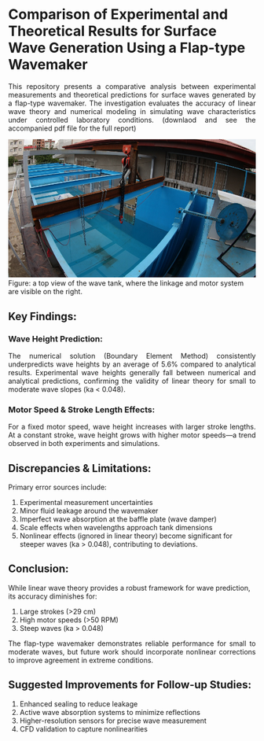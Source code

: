# Comparison of Experimental and Theoretical Results for Surface Wave Generation Using a Flap-type Wavemaker
<div align="justify">
This repository presents a comparative analysis between experimental measurements and theoretical predictions for surface waves generated by a flap-type wavemaker. The investigation evaluates the accuracy of linear wave theory and numerical modeling in simulating wave characteristics under controlled laboratory conditions.  
(downlaod  and see the accompanied pdf file for the full report)
</div>

![WaveTank2](./WaveTank2.png)
Figure: a top view of the wave tank, where the linkage and motor system are visible on the right.

## Key Findings:
### Wave Height Prediction:
<div align="justify">
The numerical solution (Boundary Element Method) consistently underpredicts wave heights by an average of 5.6% compared to analytical results.
Experimental wave heights generally fall between numerical and analytical predictions, confirming the validity of linear theory for small to moderate wave slopes (ka < 0.048).
</div>
  
### Motor Speed & Stroke Length Effects:
<div align="justify">
For a fixed motor speed, wave height increases with larger stroke lengths.  
At a constant stroke, wave height grows with higher motor speeds—a trend observed in both experiments and simulations.
</div>

## Discrepancies & Limitations:
Primary error sources include:  
1. Experimental measurement uncertainties
2. Minor fluid leakage around the wavemaker
3. Imperfect wave absorption at the baffle plate (wave damper)
4. Scale effects when wavelengths approach tank dimensions
5. Nonlinear effects (ignored in linear theory) become significant for steeper waves (ka > 0.048), contributing to deviations.

## Conclusion:
While linear wave theory provides a robust framework for wave prediction, its accuracy diminishes for:
1. Large strokes (>29 cm)
2. High motor speeds (>50 RPM)
3. Steep waves (ka > 0.048)

<div align="justify">
The flap-type wavemaker demonstrates reliable performance for small to moderate waves, but future work should incorporate nonlinear corrections to improve agreement in extreme conditions.
</div>

## Suggested Improvements for Follow-up Studies:
1. Enhanced sealing to reduce leakage  
2. Active wave absorption systems to minimize reflections
3. Higher-resolution sensors for precise wave measurement
4. CFD validation to capture nonlinearities
